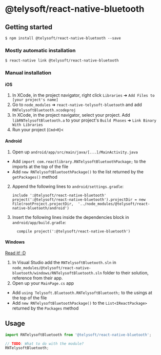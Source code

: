 
# @telysoft/react-native-bluetooth

## Getting started

`$ npm install @telysoft/react-native-bluetooth --save`

### Mostly automatic installation

`$ react-native link @telysoft/react-native-bluetooth`

### Manual installation


#### iOS

1. In XCode, in the project navigator, right click `Libraries` ➜ `Add Files to [your project's name]`
2. Go to `node_modules` ➜ `react-native-telysoft-bluetooth` and add `RNTelysoftBluetooth.xcodeproj`
3. In XCode, in the project navigator, select your project. Add `libRNTelysoftBluetooth.a` to your project's `Build Phases` ➜ `Link Binary With Libraries`
4. Run your project (`Cmd+R`)<

#### Android

1. Open up `android/app/src/main/java/[...]/MainActivity.java`
  - Add `import com.reactlibrary.RNTelysoftBluetoothPackage;` to the imports at the top of the file
  - Add `new RNTelysoftBluetoothPackage()` to the list returned by the `getPackages()` method
2. Append the following lines to `android/settings.gradle`:
  	```
  	include ':@telysoft/react-native-bluetooth'
  	project(':@telysoft/react-native-bluetooth').projectDir = new File(rootProject.projectDir, 	'../node_modules/@telysoft/react-native-bluetooth/android')
  	```
3. Insert the following lines inside the dependencies block in `android/app/build.gradle`:
  	```
      compile project(':@telysoft/react-native-bluetooth')
  	```

#### Windows
[Read it! :D](https://github.com/ReactWindows/react-native)

1. In Visual Studio add the `RNTelysoftBluetooth.sln` in `node_modules/@telysoft/react-native-bluetooth/windows/RNTelysoftBluetooth.sln` folder to their solution, reference from their app.
2. Open up your `MainPage.cs` app
  - Add `using Telysoft.Bluetooth.RNTelysoftBluetooth;` to the usings at the top of the file
  - Add `new RNTelysoftBluetoothPackage()` to the `List<IReactPackage>` returned by the `Packages` method


## Usage
```javascript
import RNTelysoftBluetooth from '@telysoft/react-native-bluetooth';

// TODO: What to do with the module?
RNTelysoftBluetooth;
```
  